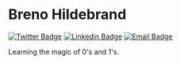 # Breno Hildebrand 

[![Twitter Badge](https://img.shields.io/badge/-@brenohildebrand-d8dee9?style=flat-square&labelColor=d8dee9&logo=twitter&logoColor=2E3440&link=https://twitter.com/brenohildebrand)](https://twitter.com/brenohildebrand)
[![Linkedin Badge](https://img.shields.io/badge/-Breno%20Hildebrand-d8dee9?style=flat-square&logo=Linkedin&logoColor=2E3440&link=https://www.linkedin.com/in/brenohildebrand/)](https://www.linkedin.com/in/brenohildebrand/) 
[![Email Badge](https://img.shields.io/badge/-hello@brenohildebrand.com-d8dee9?style=flat-square&logo=Gmail&logoColor=2E3440&link=mailto:hello@brenohildebrand.com)](mailto:hello@brenohildebrand.com)

Learning the magic of 0's and 1's.
